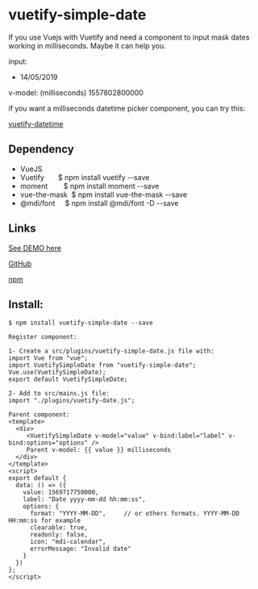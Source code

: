 # vuetify-simple-date

If you use Vuejs with Vuetify and need a component to input mask dates working in milliseconds. Maybe it can help you.


input:
- 14/05/2019

v-model: (milliseconds)
1557802800000

if you want a milliseconds datetime picker component, you can try this:
<p><a href="https://github.com/juareznasato/vuetify-datetime.git" target="_blank">vuetify-datetime</a></p>

## Dependency
- VueJS
- Vuetify&nbsp;&nbsp;&nbsp;&nbsp;&nbsp;&nbsp;&nbsp;$ npm install vuetify --save
- moment&nbsp;&nbsp;&nbsp;&nbsp;&nbsp;&nbsp;&nbsp;&nbsp;$ npm install moment --save 
- vue-the-mask&nbsp;&nbsp;$ npm install vue-the-mask --save
- @mdi/font&nbsp;&nbsp;&nbsp;&nbsp;&nbsp;$ npm install @mdi/font -D --save

## Links
<p><a href="https://k6kzp.csb.app/">See DEMO here</a></p>
<p><a href="https://github.com/juareznasato/vuetify-simple-date" target="_blank">GitHub</a></p>
<p><a href="https://www.npmjs.com/package/vuetify-simple-date" target="_blank">npm</a></p>

## Install:
```
$ npm install vuetify-simple-date --save

Register component:

1- Create a src/plugins/vuetify-simple-date.js file with:
import Vue from "vue";
import VuetifySimpleDate from "vuetify-simple-date";
Vue.use(VuetifySimpleDate);
export default VuetifySimpleDate;

2- Add to src/mains.js file:
import "./plugins/vuetify-date.js";

Parent component:
<template>
  <div>
     <VuetifySimpleDate v-model="value" v-bind:label="label" v-bind:options="options" />
     Parent v-model: {{ value }} milliseconds
  </div>
</template>
<script>
export default {
  data: () => ({
    value: 1569717750000,
    label: "Date yyyy-mm-dd hh:mm:ss",
    options: {
      format: "YYYY-MM-DD",     // or others formats. YYYY-MM-DD HH:mm:ss for example
      clearable: true,
      readonly: false,
      icon: "mdi-calendar",
      errorMessage: "Invalid date"
    }
  })
};
</script>

